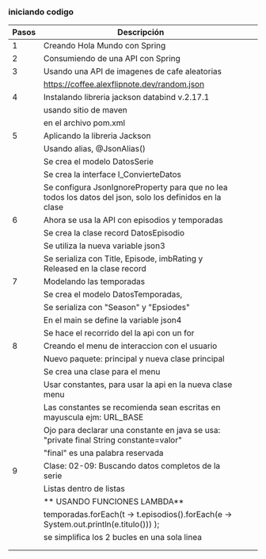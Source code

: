 ### iniciando codigo


| Pasos | Descripción                                                                                              |   |   |
|-------|----------------------------------------------------------------------------------------------------------|---|---|
| 1     | Creando Hola Mundo con Spring                                                                            |   |   |
| 2     | Consumiendo de una API con Spring                                                                        |   |   |
| 3     | Usando una API de imagenes de cafe aleatorias                                                            |   |   |
|       | https://coffee.alexflipnote.dev/random.json                                                              |   |   |
| 4     | Instalando libreria jackson databind v.2.17.1                                                            |   |   |
|       | usando sitio de maven                                                                                    |   |   |
|       | en el archivo pom.xml                                                                                    |   |   |
| 5     | Aplicando la libreria Jackson                                                                            |   |   |
|       | Usando alias, @JsonAlias()                                                                               |   |   |
|       | Se crea el modelo DatosSerie                                                                             |   |   |
|       | Se crea la interface I_ConvierteDatos                                                                    |   |   |
|       | Se configura JsonIgnoreProperty para que no lea todos los datos del json, solo los definidos en la clase |   |   |
| 6     | Ahora se usa la API con episodios y temporadas                                                           |   |   |
|       | Se crea la clase record DatosEpisodio                                                                    |   |   |
|       | Se utiliza la nueva variable json3                                                                       |   |   |
|       | Se serializa con Title, Episode, imbRating y Released en la clase record                                 |   |   |
| 7     | Modelando las temporadas                                                                                 |   |   |
|       | Se crea el modelo DatosTemporadas,                                                                       |   |   |
|       | Se serializa con "Season" y "Epsiodes"                                                                   |   |   |
|       | En el main se define la variable json4                                                                   |   |   |
|       | Se hace el recorrido del la api con un for                                                               |   |   |
| 8     | Creando el menu de interaccion con el usuario                                                            |   |   |
|       | Nuevo paquete: principal y nueva clase principal                                                         |   |   |
|       | Se crea una clase para el menu                                                                           |   |   |
|       | Usar constantes, para usar la api  en la nueva clase menu                                                |   |   |
|       | Las constantes se recomienda sean escritas en mayuscula ejm: URL_BASE                                    |   |   |
|       | Ojo para declarar una constante en java se usa: "private final String constante=valor"                   |   |   |
|       | "final" es una palabra reservada                                                                         |   |   |
| 9     | Clase: 02-09: Buscando datos completos de la serie                                                       |   |   |
|       | Listas dentro de listas                                                                                  |   |   |
|       | ** USANDO FUNCIONES LAMBDA**                                                                             |   |   |
|       | temporadas.forEach(t -> t.episodios().forEach(e -> System.out.println(e.titulo())) );                    |   |   |
|       | se simplifica los 2 bucles en una sola linea                                                             |   |   |
|       |                                                                                                          |   |   |
|       |                                                                                                          |   |   |

